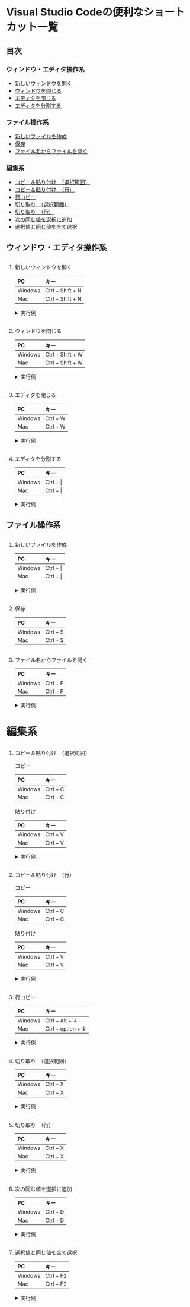 # Visual Studio Codeの便利なショートカット一覧

## 目次
### ウィンドウ・エディタ操作系
- [新しいウィンドウを開く](#newWindow)
- [ウィンドウを閉じる](#closeWindow)
- [エディタを閉じる](#closeEditor)
- [エディタを分割する](#divideEditor)

### ファイル操作系
- [新しいファイルを作成](#newFile)
- [保存](#save)
- [ファイル名からファイルを開く](#quickOpen)

### 編集系
- [コピー＆貼り付け　（選択範囲）](#copy_paste)
- [コピー＆貼り付け　（行）](#copy_paste_row)
- [行コピー](#copy_row)
- [切り取り　（選択範囲）](#cut)
- [切り取り　（行）](#cut_row)
- [次の同じ値を選択に追加](#multiSelect)
- [選択値と同じ値を全て選択](#allSelect)

## ウィンドウ・エディタ操作系

## <a id="newWindow"></a>
1. 新しいウィンドウを開く

    |PC|キー|
    |---|---|
    |Windows|Ctrl + Shift + N|
    |Mac|Ctrl + Shift + N|

    <details><summary>実行例</summary><div>
      <img src="./img/newWindow.gif">
	  </div></details> 

## <a id="closeWindow"></a>
2. ウィンドウを閉じる

    |PC|キー|
    |---|---|
    |Windows|Ctrl + Shift + W|
    |Mac|Ctrl + Shift + W|

    <details><summary>実行例</summary><div>
      <img src="./img/closeWindow.gif">
	  </div></details> 

## <a id="closeEditor"></a>
3. エディタを閉じる

    |PC|キー|
    |---|---|
    |Windows|Ctrl + W|
    |Mac|Ctrl + W|

    <details><summary>実行例</summary><div>
      <img src="./img/closeEditor.gif">
	  </div></details>

## <a id="divideEditor"></a>
4. エディタを分割する

    |PC|キー|
    |---|---|
    |Windows|Ctrl + \|
    |Mac|Ctrl + \|

    <details><summary>実行例</summary><div>
      <img src="./img/divideEditor.gif">
	  </div></details>

## ファイル操作系

## <a id="newFile"></a>
1. 新しいファイルを作成

    |PC|キー|
    |---|---|
    |Windows|Ctrl + \|
    |Mac|Ctrl + \|

    <details><summary>実行例</summary><div>
      <img src="./img/newFile.gif">
	  </div></details>

## <a id="save"></a>
2. 保存

    |PC|キー|
    |---|---|
    |Windows|Ctrl + S|
    |Mac|Ctrl + S|

## <a id="quickOpen"></a>
3. ファイル名からファイルを開く

    |PC|キー|
    |---|---|
    |Windows|Ctrl + P|
    |Mac|Ctrl + P|

    <details><summary>実行例</summary><div>
      <img src="./img/quickOpen.gif">
	  </div></details>

# 編集系

## <a id="copy_paste"></a>
1. コピー＆貼り付け　（選択範囲）

    コピー
    
    |PC|キー|
    |---|---|
    |Windows|Ctrl + C|
    |Mac|Ctrl + C|

    貼り付け
    
    |PC|キー|
    |---|---|
    |Windows|Ctrl + V|
    |Mac|Ctrl + V|

    <details><summary>実行例</summary><div>
      <img src="./img/copy_paste.gif">
	  </div></details>

## <a id="copy_paste_row"></a>
2. コピー＆貼り付け　（行）

    コピー
    
    |PC|キー|
    |---|---|
    |Windows|Ctrl + C|
    |Mac|Ctrl + C|

    貼り付け
    
    |PC|キー|
    |---|---|
    |Windows|Ctrl + V|
    |Mac|Ctrl + V|

    <details><summary>実行例</summary><div>
      <img src="./img/copy_paste_row.gif">
	  </div></details>

## <a id="copy_row"></a>
3. 行コピー

    |PC|キー|
    |---|---|
    |Windows|Ctrl + Alt + ↓|
    |Mac|Ctrl + option + ↓|

    <details><summary>実行例</summary><div>
      <img src="./img/copy_row.gif">
	  </div></details>

## <a id="cut"></a>
4. 切り取り　（選択範囲）

    |PC|キー|
    |---|---|
    |Windows|Ctrl + X|
    |Mac|Ctrl + X|

    <details><summary>実行例</summary><div>
      <img src="./img/cut.gif">
	  </div></details>

## <a id="cut_row"></a>
5. 切り取り　（行）

    |PC|キー|
    |---|---|
    |Windows|Ctrl + X|
    |Mac|Ctrl + X|

    <details><summary>実行例</summary><div>
      <img src="./img/cut_row.gif">
	  </div></details>

## <a id="multiSelect"></a>
6. 次の同じ値を選択に追加

    |PC|キー|
    |---|---|
    |Windows|Ctrl + D|
    |Mac|Ctrl + D|

    <details><summary>実行例</summary><div>
      <img src="./img/multiSelect.gif">
	  </div></details>

## <a id="allSelect"></a>
7. 選択値と同じ値を全て選択

    |PC|キー|
    |---|---|
    |Windows|Ctrl + F2|
    |Mac|Ctrl + F2|

    <details><summary>実行例</summary><div>
      <img src="./img/allSelect.gif">
	  </div></details>
	  
	  
